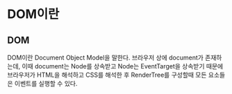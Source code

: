 # DOM이란
## DOM
DOM이란 Document Object Model을 말한다. 브라우저 상에 document가 존재하는데, 이때 document는 Node를 상속받고 Node는 EventTarget을 상속받기 때문에 브라우저가 HTML을 해석하고 CSS를 해석한 
후 RenderTree를 구성할때 모든 요소들은 이벤트를 실행할 수 있다.
